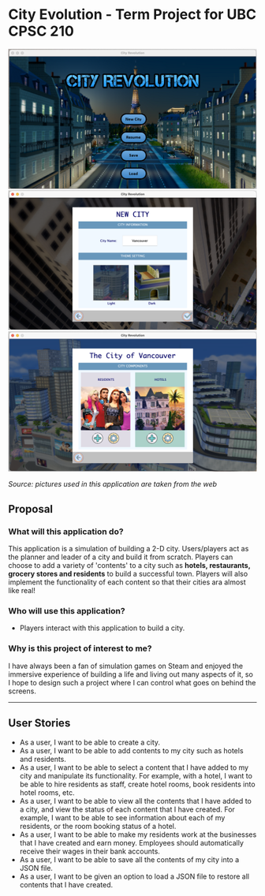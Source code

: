 # City Evolution - Term Project for UBC CPSC 210
![](data/1.png)
![](data/2.png)
![](data/3.png)

*Source: pictures used in this application are taken from the web*
## Proposal

### What will this application do?
This application is a simulation of building a 2-D city. Users/players act as the planner and leader of a city and
build it from scratch. Players can choose to add a variety of 'contents' to a city such as **hotels, restaurants, 
grocery stores and residents** to build a successful town. Players will also implement the
functionality of each content so that their cities ara almost like real!


### Who will use this application?
- Players interact with this application to build a city.

### Why is this project of interest to me?
I have always been a fan of simulation games on Steam and enjoyed the immersive experience of building a life and living
out many aspects of it, so I hope to design such a project where I can control what goes on behind the screens.

___
## User Stories

- As a user, I want to be able to create a city.
- As a user, I want to be able to add contents to my city such as hotels and residents.
- As a user, I want to be able to select a content that I have added to my city and manipulate its functionality. For
  example, with a hotel, I want to be able to hire residents as staff, create hotel rooms, book residents into hotel
  rooms, etc.
- As a user, I want to be able to view all the contents that I have added to a city, and view the status of each content
  that I have created. For example, I want to be able to see information about each of my residents, or the room booking
  status of a hotel.
- As a user, I want to be able to make my residents work at the businesses that I have created and earn money. Employees
  should automatically receive their wages in their bank accounts.
- As a user, I want to be able to save all the contents of my city into a JSON file.
- As a user, I want to be given an option to load a JSON file to restore all contents that I have created.
